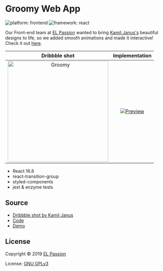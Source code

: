 # Groomy Web App

![platform: frontend](https://img.shields.io/badge/platform-frontend-28c23e.svg) ![framework: react](https://img.shields.io/badge/framework-react-61DAFB.svg?logo=react)

Our Front-end team at [EL Passion](https://www.elpassion.com) wanted to bring [Kamil Janus's](https://dribbble.com/shots/5838102-Groomy-Mobile-App-for-pets) beautiful designs to life, so we added smooth animations and made it interactive! Check it out [here](https://groomy.netlify.com/).

|Dribbble shot|Implementation|
|:-:|:-:|
|<img width="320px" src="https://cdn.dribbble.com/users/953761/screenshots/5838102/attachments/1258040/groomers_list.png" alt="Groomy" />|[![Preview](preview.gif)](https://github.com/elpassion/groomy)|

- React 16.8
- react-transition-group
- styled-components
- jest & enzyme tests

## Source

- [Dribbble shot by Kamil Janus](https://dribbble.com/shots/5838102-Groomy-Mobile-App-for-pets)
- [Code](https://github.com/elpassion/frontfolio-groomy)
- [Demo](https://groomy.netlify.com/)

## License

Copyright © 2019 [EL Passion](https://www.elpassion.com)

License: [GNU GPLv3](../../LICENSE)
